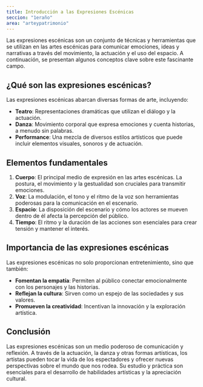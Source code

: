 ```yaml
---
title: Introducción a las Expresiones Escénicas
seccion: "1eraño"
area: "arteypatrimonio"
---
```

Las expresiones escénicas son un conjunto de técnicas y herramientas que se utilizan en las artes escénicas para comunicar emociones, ideas y narrativas a través del movimiento, la actuación y el uso del espacio. A continuación, se presentan algunos conceptos clave sobre este fascinante campo.

## ¿Qué son las expresiones escénicas?

Las expresiones escénicas abarcan diversas formas de arte, incluyendo:

- **Teatro**: Representaciones dramáticas que utilizan el diálogo y la actuación.
- **Danza**: Movimiento corporal que expresa emociones y cuenta historias, a menudo sin palabras.
- **Performance**: Una mezcla de diversos estilos artísticos que puede incluir elementos visuales, sonoros y de actuación.

## Elementos fundamentales

1. **Cuerpo**: El principal medio de expresión en las artes escénicas. La postura, el movimiento y la gestualidad son cruciales para transmitir emociones.
2. **Voz**: La modulación, el tono y el ritmo de la voz son herramientas poderosas para la comunicación en el escenario.
3. **Espacio**: La disposición del escenario y cómo los actores se mueven dentro de él afecta la percepción del público.
4. **Tiempo**: El ritmo y la duración de las acciones son esenciales para crear tensión y mantener el interés.

## Importancia de las expresiones escénicas

Las expresiones escénicas no solo proporcionan entretenimiento, sino que también:

- **Fomentan la empatía**: Permiten al público conectar emocionalmente con los personajes y las historias.
- **Reflejan la cultura**: Sirven como un espejo de las sociedades y sus valores.
- **Promueven la creatividad**: Incentivan la innovación y la exploración artística.

## Conclusión

Las expresiones escénicas son un medio poderoso de comunicación y reflexión. A través de la actuación, la danza y otras formas artísticas, los artistas pueden tocar la vida de los espectadores y ofrecer nuevas perspectivas sobre el mundo que nos rodea. Su estudio y práctica son esenciales para el desarrollo de habilidades artísticas y la apreciación cultural.
